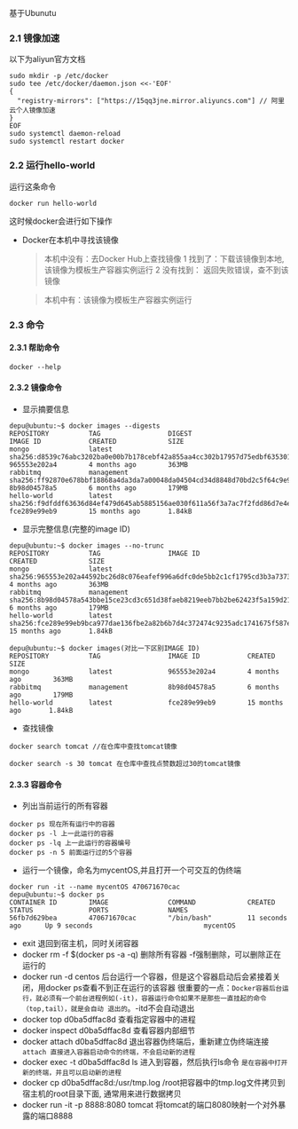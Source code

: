 基于Ubunutu
### 2.1 镜像加速
以下为aliyun官方文档
```
sudo mkdir -p /etc/docker
sudo tee /etc/docker/daemon.json <<-'EOF'
{
  "registry-mirrors": ["https://15qq3jne.mirror.aliyuncs.com"] // 阿里云个人镜像加速
}
EOF
sudo systemctl daemon-reload
sudo systemctl restart docker
``` 

### 2.2 运行hello-world
运行这条命令
```
docker run hello-world
```
这时候docker会进行如下操作
+ Docker在本机中寻找该镜像 
    >本机中没有：去Docker Hub上查找镜像
          1 找到了：下载该镜像到本地,该镜像为模板生产容器实例运行 
          2 没有找到： 返回失败错误，查不到该镜像
                      
    >本机中有：该镜像为模板生产容器实例运行   
                                                                                                                                                 
                                                                                                                                                 
### 2.3 命令

#### 2.3.1 帮助命令
```
docker --help 
```
#### 2.3.2 镜像命令
+ 显示摘要信息
```
depu@ubuntu:~$ docker images --digests
REPOSITORY          TAG                 DIGEST                                                                    IMAGE ID            CREATED             SIZE
mongo               latest              sha256:d8539c76abc3202ba0e00b7b178cebf42a855aa4cc302b17957d75edbf635301   965553e202a4        4 months ago        363MB
rabbitmq            management          sha256:ff92870e678bbf18868a4da3da7a00048da04504cd34d8848d70bd2c5f64c9e9   8b98d04578a5        6 months ago        179MB
hello-world         latest              sha256:f9dfddf63636d84ef479d645ab5885156ae030f611a56f3a7ac7f2fdd86d7e4e   fce289e99eb9        15 months ago       1.84kB
```
+ 显示完整信息(完整的image ID)
```
depu@ubuntu:~$ docker images --no-trunc
REPOSITORY          TAG                 IMAGE ID                                                                  CREATED             SIZE
mongo               latest              sha256:965553e202a44592bc26d8c076eafef996a6dfc0de5bb2c1cf1795cd3b3a7373   4 months ago        363MB
rabbitmq            management          sha256:8b98d04578a543bbe15ce23cd3c651d38faeb8219eeb7bb2be62423f5a159d21   6 months ago        179MB
hello-world         latest              sha256:fce289e99eb9bca977dae136fbe2a82b6b7d4c372474c9235adc1741675f587e   15 months ago       1.84kB

depu@ubuntu:~$ docker images(对比一下区别IMAGE ID)
REPOSITORY          TAG                 IMAGE ID            CREATED             SIZE
mongo               latest              965553e202a4        4 months ago        363MB
rabbitmq            management          8b98d04578a5        6 months ago        179MB
hello-world         latest              fce289e99eb9        15 months ago       1.84kB
```

+ 查找镜像 
```
docker search tomcat //在仓库中查找tomcat镜像 
``` 
```
docker search -s 30 tomcat 在仓库中查找点赞数超过30的tomcat镜像
```

 
#### 2.3.3 容器命令
+ 列出当前运行的所有容器
```
docker ps 现在所有运行中的容器
docker ps -l 上一此运行的容器
docker ps -lq 上一此运行的容器编号
docker ps -n 5 前面运行过的5个容器

```
+ 运行一个镜像，命名为mycentOS,并且打开一个可交互的伪终端
```
docker run -it --name mycentOS 470671670cac
depu@ubuntu:~$ docker ps
CONTAINER ID        IMAGE               COMMAND             CREATED             STATUS              PORTS               NAMES
56fb7d629bea        470671670cac        "/bin/bash"         11 seconds ago      Up 9 seconds                            mycentOS
```
+ exit 退回到宿主机，同时关闭容器
+ docker rm -f $(docker ps -a -q) 删除所有容器 -f强制删除，可以删除正在运行的
+ docker run -d centos 后台运行一个容器，但是这个容器启动后会紧接着关闭，用docker ps查看不到正在运行的该容器
  很重要的一点：`Docker容器后台运行，就必须有一个前台进程例如(-it)，容器运行命令如果不是那些一直挂起的命令（top,tail），就是会自动
  退出的`。-itd不会自动退出
+ docker top d0ba5dffac8d 查看指定容器中的进程
+ docker inspect  d0ba5dffac8d 查看容器内部细节
+ docker attach d0ba5dffac8d 退出容器伪终端后，重新建立伪终端连接 `attach 直接进入容器启动命令的终端，不会启动新的进程`
+ docker exec -t d0ba5dffac8d ls 进入到容器，然后执行ls命令  `是在容器中打开新的终端，并且可以启动新的进程`
+ docker cp d0ba5dffac8d:/usr/tmp.log /root把容器中的tmp.log文件拷贝到宿主机的root目录下面, 通常用来进行数据拷贝
+ docker run -it -p 8888:8080 tomcat 将tomcat的端口8080映射一个对外暴露的端口8888 
                                                                                                                                                   
                                                                                                                                                             